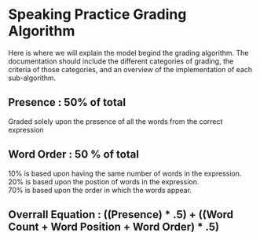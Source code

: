 # Speaking Practice Grading Algorithm
Here is where we will explain the model begind the grading algorithm.
The documentation should include the different categories of grading, the criteria of those categories, and an overview of the implementation of each sub-algorithm.

## Presence : 50% of total
Graded solely upon the presence of all the words from the correct expression

## Word Order : 50 % of total
10% is based upon having the same number of words in the expression. <br />
20% is based upon the postion of words in the expression. <br />
70% is based upon the order in which the words appear. <br />

## Overrall Equation : ((Presence) * .5) + ((Word Count + Word Position + Word Order) * .5)
